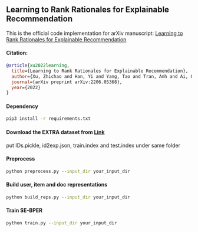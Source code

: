 ## Learning to Rank Rationales for Explainable Recommendation
This is the official code implementation for arXiv manuscript: [Learning to Rank Rationales for Explainable Recommendation](https://arxiv.org/pdf/2206.05368.pdf)

#### Citation:
```bibtex
@article{xu2022learning,
  title={Learning to Rank Rationales for Explainable Recommendation},
  author={Xu, Zhichao and Han, Yi and Yang, Tao and Tran, Anh and Ai, Qingyao},
  journal={arXiv preprint arXiv:2206.05368},
  year={2022}
}
```

#### Dependency
```bash
pip3 install -r requirements.txt
```

#### Download the EXTRA dataset from [Link](https://lifehkbueduhk-my.sharepoint.com/personal/16484134_life_hkbu_edu_hk/_layouts/15/onedrive.aspx?id=%2Fpersonal%2F16484134%5Flife%5Fhkbu%5Fedu%5Fhk%2FDocuments%2FSIGIR21%2DEXTRA%2DDatasets&ga=1)
put IDs.pickle, id2exp.json, train.index and test.index under same folder

#### Preprocess
```bash
python preprocess.py --input_dir your_input_dir
```

#### Build user, item and doc representations
```bash
python build_reps.py --input_dir your_input_dir
```

#### Train SE-BPER
```bash
python train.py --input_dir your_input_dir
```
